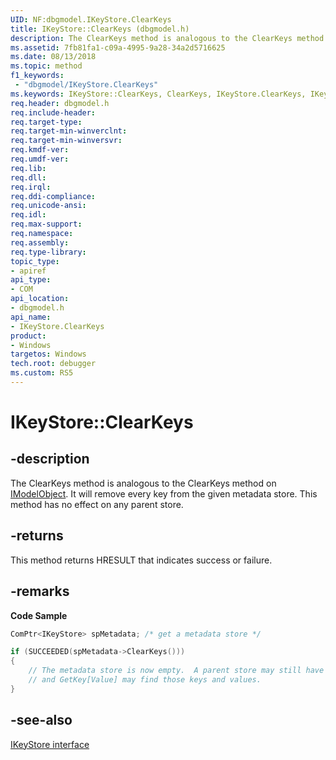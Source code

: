```yaml
---
UID: NF:dbgmodel.IKeyStore.ClearKeys
title: IKeyStore::ClearKeys (dbgmodel.h)
description: The ClearKeys method is analogous to the ClearKeys method on IModelObject. 
ms.assetid: 7fb81fa1-c09a-4995-9a28-34a2d5716625
ms.date: 08/13/2018
ms.topic: method
f1_keywords:
 - "dbgmodel/IKeyStore.ClearKeys"
ms.keywords: IKeyStore::ClearKeys, ClearKeys, IKeyStore.ClearKeys, IKeyStore::ClearKeys, IKeyStore.ClearKeys
req.header: dbgmodel.h
req.include-header:
req.target-type:
req.target-min-winverclnt:
req.target-min-winversvr:
req.kmdf-ver:
req.umdf-ver:
req.lib:
req.dll:
req.irql: 
req.ddi-compliance:
req.unicode-ansi:
req.idl:
req.max-support:
req.namespace:
req.assembly:
req.type-library: 
topic_type: 
- apiref
api_type: 
- COM
api_location: 
- dbgmodel.h
api_name: 
- IKeyStore.ClearKeys
product:
- Windows
targetos: Windows
tech.root: debugger
ms.custom: RS5
---
```


# IKeyStore::ClearKeys


## -description

The ClearKeys method is analogous to the ClearKeys method on [IModelObject](nn-dbgmodel-imodelobject.md). It will remove every key from the given metadata store. This method has no effect on any parent store. 

## -returns
This method returns HRESULT that indicates success or failure.

## -remarks

**Code Sample**

```cpp
ComPtr<IKeyStore> spMetadata; /* get a metadata store */

if (SUCCEEDED(spMetadata->ClearKeys()))
{
    // The metadata store is now empty.  A parent store may still have keys 
    // and GetKey[Value] may find those keys and values.
}
```

## -see-also

[IKeyStore interface](nn-dbgmodel-ikeystore.md)

